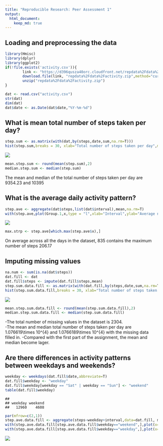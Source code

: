 ```yaml
---
title: "Reproducible Research: Peer Assessment 1"
output: 
  html_document:
    keep_md: true
---
```



## Loading and preprocessing the data


```r
library(Hmisc)
library(dplyr)
library(ggplot2)
if(!file.exists('activity.csv')){
        link <- "https://d396qusza40orc.cloudfront.net/repdata%2Fdata%2Factivity.zip"
        download.file(link, "repdata%2Fdata%2Factivity.zip",method="curl")
        unzip("repdata%2Fdata%2Factivity.zip")
}

dat <- read.csv("activity.csv")
str(dat)
dim(dat)
dat$date <- as.Date(dat$date,"%Y-%m-%d")
```

## What is mean total number of steps taken per day?

```r
step.sum <- as.matrix(with(dat,by(steps,date,sum,na.rm=T)))
hist(step.sum,breaks = 30, xlab="Total number of steps taken per day",main="Total number of steps taken per day")
```

![](PA1_template_files/figure-html/unnamed-chunk-2-1.png)<!-- -->

```r
mean.step.sum <- round(mean(step.sum),2)
median.step.sum <- median(step.sum)
```
The mean and median of the total number of steps taken per day are 9354.23 and 10395  

## What is the average daily activity pattern?

```r
step.ave <- aggregate(dat$steps,list(dat$interval),mean,na.rm=T)
with(step.ave,plot(Group.1,x,type = "l",xlab="Interval",ylab="Average number of steps"))
```

![](PA1_template_files/figure-html/unnamed-chunk-3-1.png)<!-- -->

```r
max.strp <- step.ave[which.max(step.ave$x),]
```
On average across all the days in the dataset, 835 contains the maximum number of steps 206.17  

## Imputing missing values


```r
na.num <- sum(is.na(dat$steps))
dat.fill <- dat
dat.fill$steps <- impute(dat.fill$steps,mean)
step.sum.data.fill <- as.matrix(with(dat.fill,by(steps,date,sum,na.rm=T)))
hist(step.sum.data.fill,breaks = 30, xlab="Total number of steps taken per day",main="Total number of steps taken per day")
```

![](PA1_template_files/figure-html/unnamed-chunk-4-1.png)<!-- -->

```r
mean.step.sum.data.fill <- round(mean(step.sum.data.fill),2)
median.step.sum.data.fill <- median(step.sum.data.fill)
```
-The total number of missing values in the dataset is 2304.  
-The mean and median total number of steps taken per day are 1.076619\times 10^{4} and 1.0766189\times 10^{4} with the missing data filled in. 
-Compared with the first part of the assignment, the mean and median become lager.


## Are there differences in activity patterns between weekdays and weekends?

```r
weekday <- weekdays(dat.fill$date,abbreviate=T)
dat.fill$weekday <- "weekday"
dat.fill$weekday[weekday == "Sat" | weekday == "Sun"] <- "weekend"
table(dat.fill$weekday)
```

```
## 
## weekday weekend 
##   12960    4608
```

```r
par(mfrow=c(2,1))
step.ave.data.fill <- aggregate(steps~weekday+interval,data=dat.fill, mean,na.rm=T)
with(step.ave.data.fill[step.ave.data.fill$weekday=="weekend",],plot(x=interval,y=steps,type = "l",xlab="interval",ylab="Number of Steps",main="Weekend"))
with(step.ave.data.fill[step.ave.data.fill$weekday=="weekday",],plot(x=interval,y=steps,type = "l",xlab="interval",ylab="Number of Steps",main="Weekdat"))
```

![](PA1_template_files/figure-html/unnamed-chunk-5-1.png)<!-- -->
